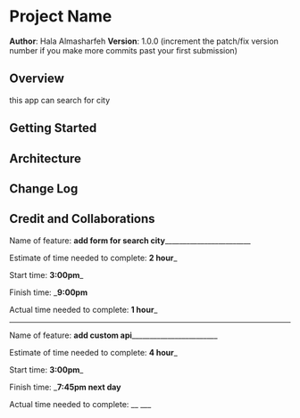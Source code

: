 # Project Name

**Author**: Hala Almasharfeh
**Version**: 1.0.0 (increment the patch/fix version number if you make more commits past your first submission)

## Overview

this app can search for city

## Getting Started
<!-- What are the steps that a user must take in order to build this app on their own machine and get it running? -->

## Architecture
<!-- Provide a detailed description of the application design. What technologies (languages, libraries, etc) you're using, and any other relevant design information. -->

## Change Log

<!-- Use this area to document the iterative changes made to your application as each feature is successfully implemented. Use time stamps. Here's an example:

01-01-2001 4:59pm - Application now has a fully-functional express server, with a GET route for the location resource. -->

## Credit and Collaborations
<!-- Give credit (and a link) to other people or resources that helped you build this application. -->
Name of feature: ____add form for search city____________________________

Estimate of time needed to complete: __2 hour___

Start time: __3:00pm___

Finish time: ___9:00pm__

Actual time needed to complete: __1 hour___

-------------------------

Name of feature: ____add custom api____________________________

Estimate of time needed to complete: __4 hour___

Start time: __3:00pm___

Finish time: ___7:45pm next day__

Actual time needed to complete: __ ___
